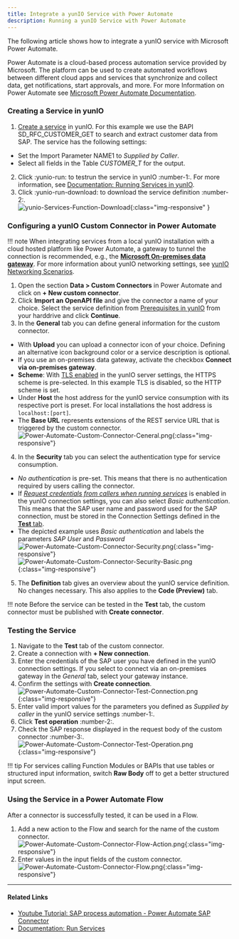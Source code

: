 ```yaml
---
title: Integrate a yunIO Service with Power Automate
description: Running a yunIO Service with Power Automate
---
```


The following article shows how to integrate a yunIO service with Microsoft Power Automate.

Power Automate is a cloud-based process automation service provided by Microsoft. 
The platform can be used to create automated workflows between different cloud apps and services that synchronize and collect data, get notifications, start approvals, and more. 
For more Information on Power Automate see [Microsoft Power Automate Documentation](https://docs.microsoft.com/en-us/power-automate/).


### Creating a Service in yunIO

1. [Create a service](../getting-started.md/#create-a-service) in yunIO. For this example we use the BAPI SD_RFC_CUSTOMER_GET to search and extract customer data from SAP. 
The service has the following settings:<br>
- Set the Import Parameter NAME1 to *Supplied by Caller*.
- Select all fields in the Table *CUSTOMER_T* for the output.
2. Click :yunio-run: to testrun the service in yunIO :number-1:. For more information, see [Documentation: Running Services in yunIO](../documentation/run-services.md/#run-services-in-yunio).
3. Click :yunio-run-download: to download the service definition :number-2:.<br>
![yunio-Services-Function-Download](../assets/images/yunio/articles/yunio-run-services-function-download.png){:class="img-responsive" }


### Configuring a yunIO Custom Connector in Power Automate

!!! note
    When integrating services from a local yunIO installation with a cloud hosted platform like Power Automate, a gateway to tunnel the connection is recommended, e.g., the [**Microsoft On-premises data gateway**](https://docs.microsoft.com/en-us/data-integration/gateway/).
    For more information about yunIO networking settings, see [yunIO Networking Scenarios](networking.md).

1. Open the section **Data > Custom Connectors** in Power Automate and click on **+ New custom connector**.
2. Click **Import an OpenAPI file** and give the connector a name of your choice. Select the service definition from [Prerequisites in yunIO](#prerequisites-in-yunio) from your harddrive and click **Continue**. 
3. In the **General** tab you can define general information for the custom connector. <br> 
- With **Upload** you can upload a connector icon of your choice. Defining an alternative icon background color or a service description is optional.  
- If you use an on-premises data gateway, activate the checkbox **Connect via on-premises gateway**.<br>
- **Scheme**: With [TLS enabled](../documentation/server-settings.md/#transport-layer-security) in the yunIO server settings, the HTTPS scheme is pre-selected. In this example TLS is disabled, so the HTTP scheme is set.<br> 
- Under **Host** the host address for the yunIO service consumption with its respective port is preset. For local installations the host address is `localhost:[port]`.<br> 
- The **Base URL** represents extensions of the REST service URL that is triggered by the custom connector. <br>
![Power-Automate-Custom-Connector-Ceneral.png](../assets/images/yunio/articles/power-automate-custom-connector-general.png){:class="img-responsive"}
4. In the **Security** tab you can select the authentication type for service consumption. <br> 
- *No authentication* is pre-set. This means that there is no authentication required by users calling the connector. <br>
- If [*Request credentials from callers when running services*](../documentation/sap-connection/settings.md/#authentication) is enabled in the yunIO connection settings, you can also select *Basic authentication*. 
This means that the SAP user name and password used for the SAP connection, must be stored in the Connection Settings defined in the [**Test** tab](#testing-the-service).
- The depicted example uses *Basic authentication* and labels the parameters *SAP User* and *Password*
![Power-Automate-Custom-Connector-Security.png](../assets/images/yunio/articles/power-automate-custom-connector-security.png){:class="img-responsive"} 
![Power-Automate-Custom-Connector-Security-Basic.png](../assets/images/yunio/articles/power-automate-custom-connector-security-basic.png){:class="img-responsive"} 
5. The **Definition** tab gives an overview about the yunIO service definition. No changes necessary. This also applies to the **Code (Preview)** tab.

!!! note
    Before the service can be tested in the **Test** tab, the custom connector must be published with **Create connector**.


### Testing the Service

1. Navigate to the **Test** tab of the custom connector. <br>
2. Create a connection with **+ New connection**. 
3. Enter the credentials of the SAP user you have defined in the yunIO connection settings. If you select to connect via an on-premises gateway in the *General* tab, select your gateway instance.
4. Confirm the settings with **Create connection**.<br>
![Power-Automate-Custom-Connector-Test-Connection.png](../assets/images/yunio/articles/power-automate-custom-connector-test-connection.png){:class="img-responsive"} 
5. Enter valid import values for the parameters you defined as *Supplied by caller* in the yunIO service settings :number-1:. 
6. Click **Test operation** :number-2:. 
7. Check the SAP response displayed in the request body of the custom connector :number-3:. <bR>
![Power-Automate-Custom-Connector-Test-Operation.png](../assets/images/yunio/articles/power-automate-custom-connector-test-operation.png){:class="img-responsive"} 

!!! tip
    For services calling Function Modules or BAPIs that use tables or structured input information, switch **Raw Body** off to get a better structured input screen.


### Using the Service in a Power Automate Flow
After a connector is successfully tested, it can be used in a Flow. 
1. Add a new action to the Flow and search for the name of the custom connector. <br>
![Power-Automate-Custom-Connector-Flow-Action.png](../assets/images/yunio/articles/power-automate-custom-connector-flow-action.png){:class="img-responsive"} 
2. Enter values in the input fields of the custom connector. <br>
![Power-Automate-Custom-Connector-Flow.png](../assets/images/yunio/articles/power-automate-custom-connector-flow.png){:class="img-responsive"} 

******

#### Related Links
- [Youtube Tutorial: SAP process automation - Power Automate SAP Connector](https://www.youtube.com/watch?v=k_yL8Bphfus)
- [Documentation: Run Services](../documentation/run-services.md)
